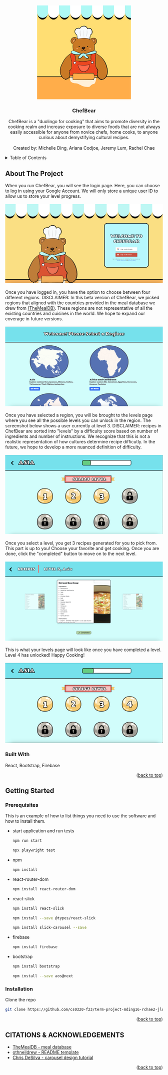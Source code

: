 <!-- PROJECT LOGO -->
<br />
<div align="center">
  <a href="https://github.com/github_username/repo_name">
    <img src="images/bearlogo.png" alt="Logo" width="300" height="300">
  </a>

<h3 align="center">ChefBear</h3>

  <p align="center">
    ChefBear is a "duolingo for cooking" that aims to promote diversity in the cooking realm and increase exposure to  diverse foods that are not always easily accessible for anyone from novice chefs, home cooks, to anyone curious about demystifying cultural recipes.
    <br></br>
    Created by: Michelle Ding, Ariana Codjoe, Jeremy Lum, Rachel Chae
  </p>
</div>

<!-- TABLE OF CONTENTS -->
<details>
  <summary>Table of Contents</summary>
  <ol>
    <li>
      <a href="#about-the-project">About The Project</a>
      <ul>
        <li><a href="#built-with">Built With</a></li>
      </ul>
    </li>
    <li>
      <a href="#getting-started">Getting Started</a>
      <ul>
        <li><a href="#prerequisites">Prerequisites</a></li>
        <li><a href="#installation">Installation</a></li>
      </ul>
    </li>
    <li><a href="#usage">Usage</a></li>
    <li><a href="#roadmap">Roadmap</a></li>
    <li><a href="#contributing">Contributing</a></li>
    <li><a href="#license">License</a></li>
    <li><a href="#contact">Contact</a></li>
    <li><a href="#acknowledgments">Acknowledgments</a></li>
  </ol>
</details>


<!-- ABOUT THE PROJECT -->
## About The Project
When you run ChefBear, you will see the login page. Here, you can choose to log in using your Google Account. We will only store a unique user ID to allow us to store your level progress. 
 <br> </br>
<img src="images/login.png" alt="Login page" >
 <br> </br>
Once you have logged in, you have the option to choose between four different regions. DISCLAIMER: In this beta version of ChefBear, we picked regions that aligned with the countries provided in the meal database we drew from 
  <a href="https://www.themealdb.com/api.php">(TheMealDB)</a>.
  These regions are not representative of all the existing countries and cuisines in the world. We hope to expand our coverage in future versions. 
  <br> </br>
<img src="images/regions.png" alt="Regions page" >
 <br> </br>
 Once you have selected a region, you will be brought to the levels page where you see all the possible levels you can unlock in the region. The screenshot below shows a user currently at level 3. DISCLAIMER: recipes in ChefBear are sorted into "levels" by a difficulty score based on number of ingredients and number of instructions. We recognize that this is not a realistic representation of how cultures determine recipe difficutly. In the future, we hope to develop a more nuanced definition of difficulty.
  <br> </br>
<img src="images/levels.png" alt="Levels page" >
 <br> </br>
 Once you select a level, you get 3 recipes generated for you to pick from. This part is up to you! Choose your favorite and get cooking. Once you are done, click the "completed" button to move on to the next level.
  <br> </br>
<img src="images/recipes.png" alt="Recipes page">
 <br> </br>
 This is what your levels page will look like once you have completed a level. Level 4 has unlocked! Happy Cooking!
  <br> </br>
<img src="images/updatelevels.png" alt="Updated levels page" >


### Built With
React, Bootstrap, Firebase
<p align="right">(<a href="#readme-top">back to top</a>)</p>


<!-- GETTING STARTED -->
## Getting Started

### Prerequisites

This is an example of how to list things you need to use the software and how to install them.
* start application and run tests
  ```sh
  npm run start
  ```
  ```sh
  npx playwright test
  ```
* npm
  ```sh
  npm install
  ```
* react-router-dom
  ```sh
  npm install react-router-dom
  ```
* react-slick
  ```sh
  npm install react-slick
  ```
  ```sh
  npm install --save @types/react-slick
  ```
  ```sh
  npm install slick-carousel --save
  ```
* firebase
  ```sh
  npm install firebase
  ```
* bootstrap
  ```sh
  npm install bootstrap
  ```
  ```sh
  npm install --save aos@next
  ```

### Installation

Clone the repo
   ```sh
   git clone https://github.com/cs0320-f23/term-project-mding16-rchae2-jlum3-acodjoe.git
   ```

<p align="right">(<a href="#readme-top">back to top</a>)</p>


<!-- ACKNOWLEDGMENTS -->
## CITATIONS & ACKNOWLEDGEMENTS 

* [TheMealDB - meal database](https://www.themealdb.com/api.php)
* [othneildrew - README template](https://github.com/othneildrew/Best-README-Template/blob/master/README.md)
* [Chris DeSilva - carousel design tutorial](https://www.youtube.com/watch?v=odSfSAoUREU)

<p align="right">(<a href="#readme-top">back to top</a>)</p>



<!-- MARKDOWN LINKS & IMAGES -->
<!-- https://www.markdownguide.org/basic-syntax/#reference-style-links -->
[contributors-shield]: https://img.shields.io/github/contributors/github_username/repo_name.svg?style=for-the-badge
[contributors-url]: https://github.com/github_username/repo_name/graphs/contributors
[forks-shield]: https://img.shields.io/github/forks/github_username/repo_name.svg?style=for-the-badge
[forks-url]: https://github.com/github_username/repo_name/network/members
[stars-shield]: https://img.shields.io/github/stars/github_username/repo_name.svg?style=for-the-badge
[stars-url]: https://github.com/github_username/repo_name/stargazers
[issues-shield]: https://img.shields.io/github/issues/github_username/repo_name.svg?style=for-the-badge
[issues-url]: https://github.com/github_username/repo_name/issues
[license-shield]: https://img.shields.io/github/license/github_username/repo_name.svg?style=for-the-badge
[license-url]: https://github.com/github_username/repo_name/blob/master/LICENSE.txt
[linkedin-shield]: https://img.shields.io/badge/-LinkedIn-black.svg?style=for-the-badge&logo=linkedin&colorB=555
[linkedin-url]: https://linkedin.com/in/linkedin_username
[product-screenshot]: images/screenshot.png
[Next.js]: https://img.shields.io/badge/next.js-000000?style=for-the-badge&logo=nextdotjs&logoColor=white
[Next-url]: https://nextjs.org/
[React.js]: https://img.shields.io/badge/React-20232A?style=for-the-badge&logo=react&logoColor=61DAFB
[React-url]: https://reactjs.org/
[Vue.js]: https://img.shields.io/badge/Vue.js-35495E?style=for-the-badge&logo=vuedotjs&logoColor=4FC08D
[Vue-url]: https://vuejs.org/
[Angular.io]: https://img.shields.io/badge/Angular-DD0031?style=for-the-badge&logo=angular&logoColor=white
[Angular-url]: https://angular.io/
[Svelte.dev]: https://img.shields.io/badge/Svelte-4A4A55?style=for-the-badge&logo=svelte&logoColor=FF3E00
[Svelte-url]: https://svelte.dev/
[Laravel.com]: https://img.shields.io/badge/Laravel-FF2D20?style=for-the-badge&logo=laravel&logoColor=white
[Laravel-url]: https://laravel.com
[Bootstrap.com]: https://img.shields.io/badge/Bootstrap-563D7C?style=for-the-badge&logo=bootstrap&logoColor=white
[Bootstrap-url]: https://getbootstrap.com
[JQuery.com]: https://img.shields.io/badge/jQuery-0769AD?style=for-the-badge&logo=jquery&logoColor=white
[JQuery-url]: https://jquery.com 
[Firebase]: images/Firebase.png
[Firebase-url]: https://firebase.google.com/docs

